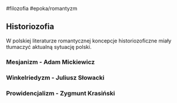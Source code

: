#filozofia #epoka/romantyzm 
## Historiozofia
W polskiej literaturze romantycznej koncepcje historiozoficzne miały tłumaczyć aktualną sytuację polski.

### Mesjanizm - Adam Mickiewicz
### Winkelriedyzm - Juliusz Słowacki

### Prowidencjalizm - Zygmunt Krasiński